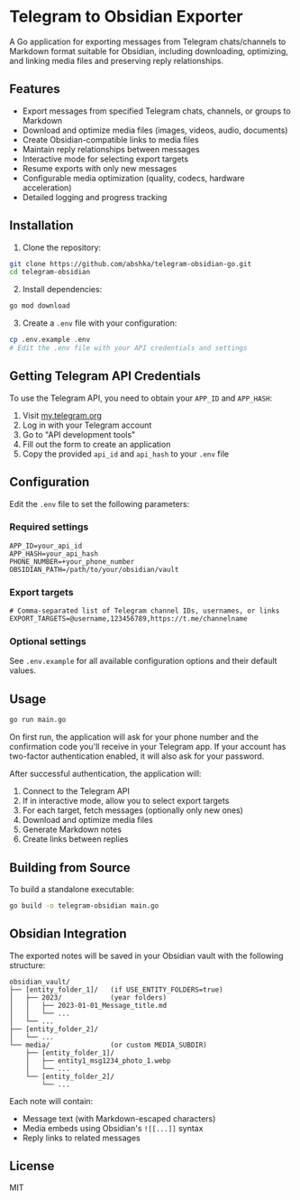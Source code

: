 # Telegram to Obsidian Exporter

A Go application for exporting messages from Telegram chats/channels to Markdown format suitable for Obsidian, including downloading, optimizing, and linking media files and preserving reply relationships.

## Features

- Export messages from specified Telegram chats, channels, or groups to Markdown
- Download and optimize media files (images, videos, audio, documents)
- Create Obsidian-compatible links to media files
- Maintain reply relationships between messages
- Interactive mode for selecting export targets
- Resume exports with only new messages
- Configurable media optimization (quality, codecs, hardware acceleration)
- Detailed logging and progress tracking

## Installation

1. Clone the repository:

```bash
git clone https://github.com/abshka/telegram-obsidian-go.git
cd telegram-obsidian
```

2. Install dependencies:

```bash
go mod download
```

3. Create a `.env` file with your configuration:

```bash
cp .env.example .env
# Edit the .env file with your API credentials and settings
```

## Getting Telegram API Credentials

To use the Telegram API, you need to obtain your `APP_ID` and `APP_HASH`:

1. Visit [my.telegram.org](https://my.telegram.org)
2. Log in with your Telegram account
3. Go to "API development tools"
4. Fill out the form to create an application
5. Copy the provided `api_id` and `api_hash` to your `.env` file

## Configuration

Edit the `.env` file to set the following parameters:

### Required settings

```
APP_ID=your_api_id
APP_HASH=your_api_hash
PHONE_NUMBER=+your_phone_number
OBSIDIAN_PATH=/path/to/your/obsidian/vault
```

### Export targets

```
# Comma-separated list of Telegram channel IDs, usernames, or links
EXPORT_TARGETS=@username,123456789,https://t.me/channelname
```

### Optional settings

See `.env.example` for all available configuration options and their default values.

## Usage

```bash
go run main.go
```

On first run, the application will ask for your phone number and the confirmation code you'll receive in your Telegram app. If your account has two-factor authentication enabled, it will also ask for your password.

After successful authentication, the application will:

1. Connect to the Telegram API
2. If in interactive mode, allow you to select export targets
3. For each target, fetch messages (optionally only new ones)
4. Download and optimize media files
5. Generate Markdown notes
6. Create links between replies

## Building from Source

To build a standalone executable:

```bash
go build -o telegram-obsidian main.go
```

## Obsidian Integration

The exported notes will be saved in your Obsidian vault with the following structure:

```
obsidian_vault/
├── [entity_folder_1]/   (if USE_ENTITY_FOLDERS=true)
│   ├── 2023/            (year folders)
│   │   ├── 2023-01-01_Message_title.md
│   │   └── ...
│   └── ...
├── [entity_folder_2]/
│   └── ...
└── media/               (or custom MEDIA_SUBDIR)
    ├── [entity_folder_1]/
    │   ├── entity1_msg1234_photo_1.webp
    │   └── ...
    └── [entity_folder_2]/
        └── ...
```

Each note will contain:

- Message text (with Markdown-escaped characters)
- Media embeds using Obsidian's `![[...]]` syntax
- Reply links to related messages

## License

MIT
